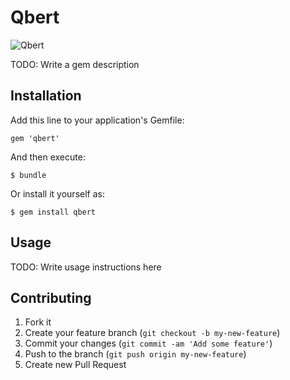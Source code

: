 # Qbert
![Qbert](http://upload.wikimedia.org/wikipedia/en/5/5e/Qbert.png)

TODO: Write a gem description

## Installation

Add this line to your application's Gemfile:

    gem 'qbert'

And then execute:

    $ bundle

Or install it yourself as:

    $ gem install qbert

## Usage

TODO: Write usage instructions here

## Contributing

1. Fork it
2. Create your feature branch (`git checkout -b my-new-feature`)
3. Commit your changes (`git commit -am 'Add some feature'`)
4. Push to the branch (`git push origin my-new-feature`)
5. Create new Pull Request
